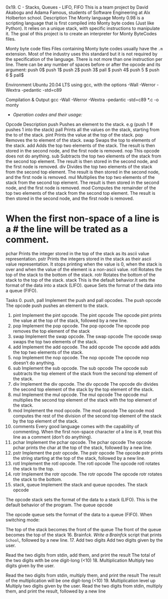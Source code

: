 0x19. C - Stacks, Queues - LIFO, FIFO
This is a team project by David Akabogu and Adama Famous, students of Software Engineering at Alx Holberton school.
Description
The Monty language
Monty 0.98 is a scripting language that is first compiled into Monty byte codes (Just like Python). It relies on a unique stack, with specific instructions to manipulate it. The goal of this project is to create an interpreter for Monty ByteCodes files.

Monty byte code files
Files containing Monty byte codes usually have the `.m` extension. Most of the industry uses this standard but it is not required by the specification of the language. There is not more than one instruction per line. There can be any number of spaces before or after the opcode and its argument:
push 0$
push 1$
push 2$
  push 3$
                   pall    $
push 4$
    push 5    $
      push    6        $
pall$

Environment
 Ubuntu 20.04 LTS using gcc, with the options -Wall -Werror -Wextra -pedantic -std=c89

Compilation & Output
gcc -Wall -Werror -Wextra -pedantic -std=c89 *.c -o monty

* *Operation codes and their usage:*

Opcode	Description
push	Pushes an element to the stack. e.g (push 1 # pushes 1 into the stack)
pall	Prints all the values on the stack, starting from the to of the stack.
pint	Prints the value at the top of the stack.
pop	Removes the to element of the stack.
swap	Swaps the top to elements of the stack.
add	Adds the top two elements of the stack. The result is then stored in the second node, and the first node is removed.
nop	This opcode does not do anything.
sub	Subtracts the top two elements of the stack from the second top element. The result is then stored in the second node, and the first node is removed.
div	Divides the top two elements of the stack from the second top element. The result is then stored in the second node, and the first node is removed.
mul	Multiplies the top two elements of the stack from the second top element. The result is then stored in the second node, and the first node is removed.
mod	Computes the remainder of the top two elements of the stack from the second top element. The result is then stored in the second node, and the first node is removed.
#	When the first non-space of a line is a # the line will be trated as a comment.
pchar	Prints the integer stored in the top of the stack as its ascii value representation.
pstr	Prints the integers stored in the stack as their ascii value representation. It stops printing when the value is 0, when the stack is over and when the value of the element is a non-ascii value.
rotl	Rotates the top of the stack to the bottom of the stack.
rotr	Rotates the bottom of the stack to the top of the stack.
stack	This is the default behavior.It sets the format of the data into a stack (LIFO).
queue	Sets the format of the data into a queue (FIFO).

Tasks
0. push, pall
Implement the push and pall opcodes.
The push opcode
The opcode push pushes an element to the stack.
1. pint
Implement the pint opcode.
The pint opcode
The opcode pint prints the value at the top of the stack, followed by a new line.
2. pop
Implement the pop opcode.
The pop opcode
The opcode pop removes the top element of the stack
3. swap
Implement the swap opcode.
The swap opcode
The opcode swap swaps the top two elements of the stack.
4. add
Implement the add opcode.
The add opcode
The opcode add adds the top two elements of the stack.
5. nop
Implement the nop opcode.
The nop opcode
The opcode nop doesn’t do anything.
6. sub
Implement the sub opcode.
The sub opcode
The opcode sub subtracts the top element of the stack from the second top element of the stack.
7. div
Implement the div opcode.
The div opcode
The opcode div divides the second top element of the stack by the top element of the stack.
8. mul
Implement the mul opcode.
The mul opcode
The opcode mul multiplies the second top element of the stack with the top element of the stack.
9. mod
Implement the mod opcode.
The mod opcode
The opcode mod computes the rest of the division of the second top element of the stack by the top element of the stack.
10. comments
Every good language comes with the capability of commenting. When the first non-space character of a line is #, treat this line as a comment (don’t do anything).
11. pchar
Implement the pchar opcode.
The pchar opcode
The opcode pchar prints the char at the top of the stack, followed by a new line.
12. pstr
Implement the pstr opcode.
The pstr opcode
The opcode pstr prints the string starting at the top of the stack, followed by a new line.
13. rotl
Implement the rotl opcode.
The rotl opcode
The opcode rotl rotates the stack to the top.
14. rotr
Implement the rotr opcode.
The rotr opcode
The opcode rotr rotates the stack to the bottom.
15. stack, queue
Implement the stack and queue opcodes.
The stack opcode

The opcode stack sets the format of the data to a stack (LIFO). This is the default behavior of the program.
The queue opcode

The opcode queue sets the format of the data to a queue (FIFO).
When switching mode:

The top of the stack becomes the front of the queue
The front of the queue becomes the top of the stack
16. Brainf*ck.
Write a Brainf*ck script that prints `School`, followed by a new line.
17. Add two digits
Add two digits given by the user.

Read the two digits from stdin, add them, and print the result
The total of the two digits with be one digit-long (<10)
18. Multiplication
Multiply two digits given by the user.

Read the two digits from stdin, multiply them, and print the result
The result of the multiplication will be one digit-long (<10)
19. Multiplication level up
Multiply two digits given by the user.
Read the two digits from stdin, multiply them, and print the result, followed by a new line
